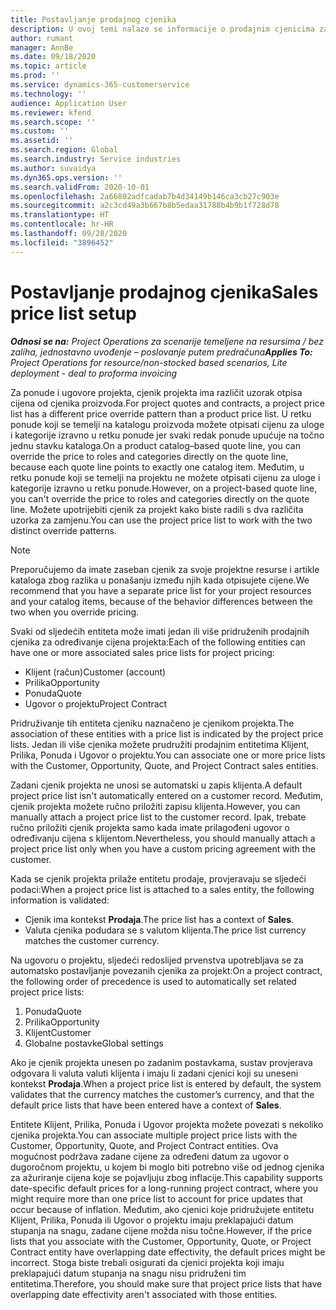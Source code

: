 ```yaml
---
title: Postavljanje prodajnog cjenika
description: U ovoj temi nalaze se informacije o prodajnim cjenicima za određivanje cijena za projekte.
author: rumant
manager: AnnBe
ms.date: 09/18/2020
ms.topic: article
ms.prod: ''
ms.service: dynamics-365-customerservice
ms.technology: ''
audience: Application User
ms.reviewer: kfend
ms.search.scope: ''
ms.custom: ''
ms.assetid: ''
ms.search.region: Global
ms.search.industry: Service industries
ms.author: suvaidya
ms.dyn365.ops.version: ''
ms.search.validFrom: 2020-10-01
ms.openlocfilehash: 2a66802adfcadab7b4d34149b146ca3cb27c903e
ms.sourcegitcommit: a2c3cd49a3b667b8b5edaa31788b4b9b1f728d78
ms.translationtype: HT
ms.contentlocale: hr-HR
ms.lasthandoff: 09/28/2020
ms.locfileid: "3896452"
---
```

# <a name="sales-price-list-setup"></a><span data-ttu-id="87575-103">Postavljanje prodajnog cjenika</span><span class="sxs-lookup"><span data-stu-id="87575-103">Sales price list setup</span></span>

<span data-ttu-id="87575-104">_**Odnosi se na:** Project Operations za scenarije temeljene na resursima / bez zaliha, jednostavno uvođenje – poslovanje putem predračuna_</span><span class="sxs-lookup"><span data-stu-id="87575-104">_**Applies To:** Project Operations for resource/non-stocked based scenarios, Lite deployment - deal to proforma invoicing_</span></span>

<span data-ttu-id="87575-105">Za ponude i ugovore projekta, cjenik projekta ima različit uzorak otpisa cijena od cjenika proizvoda.</span><span class="sxs-lookup"><span data-stu-id="87575-105">For project quotes and contracts, a project price list has a different price override pattern than a product price list.</span></span> <span data-ttu-id="87575-106">U retku ponude koji se temelji na katalogu proizvoda možete otpisati cijenu za uloge i kategorije izravno u retku ponude jer svaki redak ponude upućuje na točno jednu stavku kataloga.</span><span class="sxs-lookup"><span data-stu-id="87575-106">On a product catalog–based quote line, you can override the price to roles and categories directly on the quote line, because each quote line points to exactly one catalog item.</span></span> <span data-ttu-id="87575-107">Međutim, u retku ponude koji se temelji na projektu ne možete otpisati cijenu za uloge i kategorije izravno u retku ponude.</span><span class="sxs-lookup"><span data-stu-id="87575-107">However, on a project-based quote line, you can't override the price to roles and categories directly on the quote line.</span></span> <span data-ttu-id="87575-108">Možete upotrijebiti cjenik za projekt kako biste radili s dva različita uzorka za zamjenu.</span><span class="sxs-lookup"><span data-stu-id="87575-108">You can use the project price list to work with the two distinct override patterns.</span></span>

> [!NOTE]
> <span data-ttu-id="87575-109">Preporučujemo da imate zaseban cjenik za svoje projektne resurse i artikle kataloga zbog razlika u ponašanju između njih kada otpisujete cijene.</span><span class="sxs-lookup"><span data-stu-id="87575-109">We recommend that you have a separate price list for your project resources and your catalog items, because of the behavior differences between the two when you override pricing.</span></span>

<span data-ttu-id="87575-110">Svaki od sljedećih entiteta može imati jedan ili više pridruženih prodajnih cjenika za određivanje cijena projekta:</span><span class="sxs-lookup"><span data-stu-id="87575-110">Each of the following entities can have one or more associated sales price lists for project pricing:</span></span>

- <span data-ttu-id="87575-111">Klijent (račun)</span><span class="sxs-lookup"><span data-stu-id="87575-111">Customer (account)</span></span> 
- <span data-ttu-id="87575-112">Prilika</span><span class="sxs-lookup"><span data-stu-id="87575-112">Opportunity</span></span> 
- <span data-ttu-id="87575-113">Ponuda</span><span class="sxs-lookup"><span data-stu-id="87575-113">Quote</span></span> 
- <span data-ttu-id="87575-114">Ugovor o projektu</span><span class="sxs-lookup"><span data-stu-id="87575-114">Project Contract</span></span>

<span data-ttu-id="87575-115">Pridruživanje tih entiteta cjeniku naznačeno je cjenikom projekta.</span><span class="sxs-lookup"><span data-stu-id="87575-115">The association of these entities with a price list is indicated by the project price lists.</span></span> <span data-ttu-id="87575-116">Jedan ili više cjenika možete prudružiti prodajnim entitetima Klijent, Prilika, Ponuda i Ugovor o projektu.</span><span class="sxs-lookup"><span data-stu-id="87575-116">You can associate one or more price lists with the Customer, Opportunity, Quote, and Project Contract sales entities.</span></span>

<span data-ttu-id="87575-117">Zadani cjenik projekta ne unosi se automatski u zapis klijenta.</span><span class="sxs-lookup"><span data-stu-id="87575-117">A default project price list isn't automatically entered on a customer record.</span></span> <span data-ttu-id="87575-118">Međutim, cjenik projekta možete ručno priložiti zapisu klijenta.</span><span class="sxs-lookup"><span data-stu-id="87575-118">However, you can manually attach a project price list to the customer record.</span></span> <span data-ttu-id="87575-119">Ipak, trebate ručno priložiti cjenik projekta samo kada imate prilagođeni ugovor o određivanju cijena s klijentom.</span><span class="sxs-lookup"><span data-stu-id="87575-119">Nevertheless, you should manually attach a project price list only when you have a custom pricing agreement with the customer.</span></span> 

<span data-ttu-id="87575-120">Kada se cjenik projekta prilaže entitetu prodaje, provjeravaju se sljedeći podaci:</span><span class="sxs-lookup"><span data-stu-id="87575-120">When a project price list is attached to a sales entity, the following information is validated:</span></span>

- <span data-ttu-id="87575-121">Cjenik ima kontekst **Prodaja**.</span><span class="sxs-lookup"><span data-stu-id="87575-121">The price list has a context of **Sales**.</span></span> 
- <span data-ttu-id="87575-122">Valuta cjenika podudara se s valutom klijenta.</span><span class="sxs-lookup"><span data-stu-id="87575-122">The price list currency matches the customer currency.</span></span> 

<span data-ttu-id="87575-123">Na ugovoru o projektu, sljedeći redoslijed prvenstva upotrebljava se za automatsko postavljanje povezanih cjenika za projekt:</span><span class="sxs-lookup"><span data-stu-id="87575-123">On a project contract, the following order of precedence is used to automatically set related project price lists:</span></span>

1. <span data-ttu-id="87575-124">Ponuda</span><span class="sxs-lookup"><span data-stu-id="87575-124">Quote</span></span>
2. <span data-ttu-id="87575-125">Prilika</span><span class="sxs-lookup"><span data-stu-id="87575-125">Opportunity</span></span>
3. <span data-ttu-id="87575-126">Klijent</span><span class="sxs-lookup"><span data-stu-id="87575-126">Customer</span></span> 
4. <span data-ttu-id="87575-127">Globalne postavke</span><span class="sxs-lookup"><span data-stu-id="87575-127">Global settings</span></span> 

<span data-ttu-id="87575-128">Ako je cjenik projekta unesen po zadanim postavkama, sustav provjerava odgovara li valuta valuti klijenta i imaju li zadani cjenici koji su uneseni kontekst **Prodaja**.</span><span class="sxs-lookup"><span data-stu-id="87575-128">When a project price list is entered by default, the system validates that the currency matches the customer’s currency, and that the default price lists that have been entered have a context of **Sales**.</span></span>

<span data-ttu-id="87575-129">Entitete Klijent, Prilika, Ponuda i Ugovor projekta možete povezati s nekoliko cjenika projekta.</span><span class="sxs-lookup"><span data-stu-id="87575-129">You can associate multiple project price lists with the Customer, Opportunity, Quote, and Project Contract entities.</span></span> <span data-ttu-id="87575-130">Ova mogućnost podržava zadane cijene za određeni datum za ugovor o dugoročnom projektu, u kojem bi moglo biti potrebno više od jednog cjenika za ažuriranje cijena koje se pojavljuju zbog inflacije.</span><span class="sxs-lookup"><span data-stu-id="87575-130">This capability supports date-specific default prices for a long-running project contract, where you might require more than one price list to account for price updates that occur because of inflation.</span></span> <span data-ttu-id="87575-131">Međutim, ako cjenici koje pridružujete entitetu Klijent, Prilika, Ponuda ili Ugovor o projektu imaju preklapajući datum stupanja na snagu, zadane cijene možda nisu točne.</span><span class="sxs-lookup"><span data-stu-id="87575-131">However, if the price lists that you associate with the Customer, Opportunity, Quote, or Project Contract entity have overlapping date effectivity, the default prices might be incorrect.</span></span> <span data-ttu-id="87575-132">Stoga biste trebali osigurati da cjenici projekta koji imaju preklapajući datum stupanja na snagu nisu pridruženi tim entitetima.</span><span class="sxs-lookup"><span data-stu-id="87575-132">Therefore, you should make sure that project price lists that have overlapping date effectivity aren't associated with those entities.</span></span>

